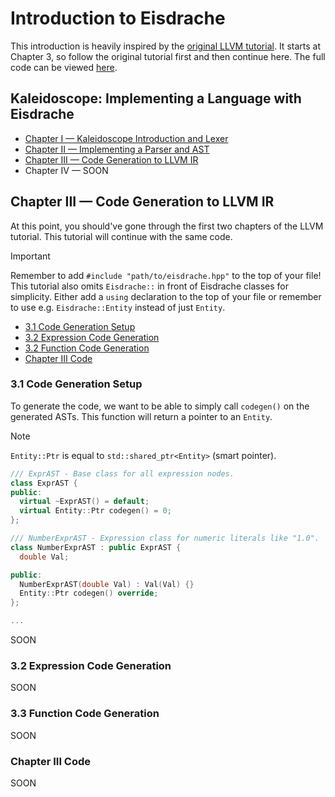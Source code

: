 # Introduction to Eisdrache

This introduction is heavily inspired by the [original LLVM tutorial](https://llvm.org/docs/tutorial/). 
It starts at Chapter 3, so follow the original tutorial first and then continue here.
The full code can be viewed [here](intro.cpp).

## Kaleidoscope: Implementing a Language with Eisdrache

* [Chapter I — Kaleidoscope Introduction and Lexer](https://llvm.org/docs/tutorial/MyFirstLanguageFrontend/LangImpl01.html)
* [Chapter II — Implementing a Parser and AST](https://llvm.org/docs/tutorial/MyFirstLanguageFrontend/LangImpl02.html)
* [Chapter III — Code Generation to LLVM IR](#chapter-iii--code-generation-to-llvm-ir)
* Chapter IV — SOON

## Chapter III — Code Generation to LLVM IR

At this point, you should've gone through the first two chapters of the LLVM tutorial. 
This tutorial will continue with the same code. 

> [!IMPORTANT]
> Remember to add `#include "path/to/eisdrache.hpp"` to the top of your file! \
> This tutorial also omits `Eisdrache::` in front of Eisdrache classes for simplicity. 
> Either add a `using` declaration to the top of your file or remember to use e.g. `Eisdrache::Entity` instead of just `Entity`. 

* [3.1 Code Generation Setup](#31-code-generation-setup)
* [3.2 Expression Code Generation](#32-expression-code-generation)
* [3.2 Function Code Generation](#33-function-code-generation)
* [Chapter III Code](#chapter-iii-code)

### 3.1 Code Generation Setup

To generate the code, we want to be able to simply call `codegen()` on the generated ASTs.
This function will return a pointer to an `Entity`.

> [!NOTE]
> `Entity::Ptr` is equal to `std::shared_ptr<Entity>` (smart pointer).

```c++
/// ExprAST - Base class for all expression nodes.
class ExprAST {
public:
  virtual ~ExprAST() = default;
  virtual Entity::Ptr codegen() = 0;
};

/// NumberExprAST - Expression class for numeric literals like "1.0".
class NumberExprAST : public ExprAST {
  double Val;

public:
  NumberExprAST(double Val) : Val(Val) {}
  Entity::Ptr codegen() override;
};

...
```

SOON

### 3.2 Expression Code Generation

SOON


### 3.3 Function Code Generation

SOON

### Chapter III Code

SOON

### 